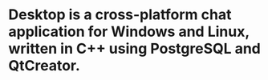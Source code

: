 # Desktop is a cross-platform chat application for Windows and Linux, written in C++ using PostgreSQL and QtCreator.
